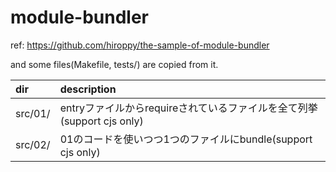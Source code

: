 # module-bundler

ref: https://github.com/hiroppy/the-sample-of-module-bundler

and some files(Makefile, tests/) are copied from it.

|dir|description|
|:-|:-|
|src/01/|entryファイルからrequireされているファイルを全て列挙(support cjs only)|
|src/02/|01のコードを使いつつ1つのファイルにbundle(support cjs only)|